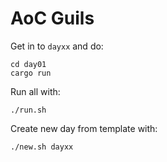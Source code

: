 AoC Guils
=========

Get in to `dayxx` and do:

    cd day01
    cargo run

Run all with:

    ./run.sh

Create new day from template with:

    ./new.sh dayxx
